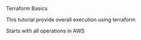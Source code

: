 Terraform Basics

This tutorial provide overall execution using terraform

Starts with all operations in AWS